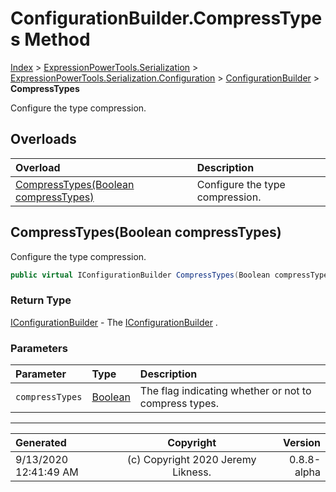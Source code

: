 ﻿# ConfigurationBuilder.CompressTypes Method

[Index](../index.md) > [ExpressionPowerTools.Serialization](ExpressionPowerTools.Serialization.a.md) > [ExpressionPowerTools.Serialization.Configuration](ExpressionPowerTools.Serialization.Configuration.n.md) > [ConfigurationBuilder](ExpressionPowerTools.Serialization.Configuration.ConfigurationBuilder.cs.md) > **CompressTypes**

Configure the type compression.

## Overloads

| Overload | Description |
| :-- | :-- |
| [CompressTypes(Boolean compressTypes)](#compresstypesboolean-compresstypes) | Configure the type compression. |
## CompressTypes(Boolean compressTypes)

Configure the type compression.

```csharp
public virtual IConfigurationBuilder CompressTypes(Boolean compressTypes)
```

### Return Type

 [IConfigurationBuilder](ExpressionPowerTools.Serialization.Signatures.IConfigurationBuilder.i.md)  - The [IConfigurationBuilder](ExpressionPowerTools.Serialization.Signatures.IConfigurationBuilder.i.md) .

### Parameters

| Parameter | Type | Description |
| :-- | :-- | :-- |
| `compressTypes` | [Boolean](https://docs.microsoft.com/dotnet/api/system.boolean) | The flag indicating whether or not to compress types. |



---

| Generated | Copyright | Version |
| :-- | :-: | --: |
| 9/13/2020 12:41:49 AM | (c) Copyright 2020 Jeremy Likness. | 0.8.8-alpha |
